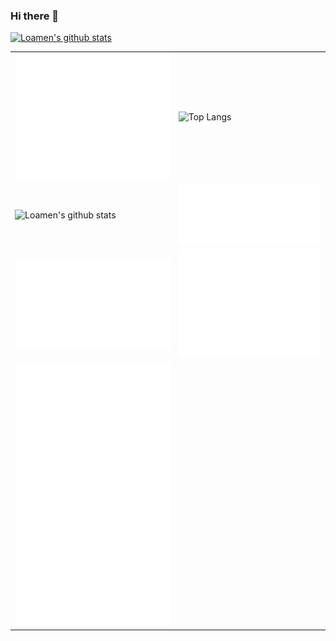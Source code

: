 ### Hi there 👋

[![Loamen's github stats](https://github-readme-stats.vercel.app/api?username=loamen&count_private=true&show_icons=true&include_all_commits=true)](https://github.com/anuraghazra/github-readme-stats)

|    |    |
| ------- | ------- |
|![general](./general.svg)  | ![Top Langs](https://github-readme-stats.vercel.app/api/top-langs/?username=loamen)  |
|![Loamen's github stats](https://github-readme-stats.vercel.app/api?username=loamen&count_private=true&show_icons=true&include_all_commits=true)  | ![languages_activity](./languages_activity.svg)  |
|  ![oding_habits_and_activity](./coding_habits_and_activity.svg) | ![achievements](./achievements.svg) |
|![stargazers](./stargazers.svg) |

<!--
**loamen/loamen** is a ✨ _special_ ✨ repository because its `README.md` (this file) appears on your GitHub profile.

Here are some ideas to get you started:

- 🔭 I’m currently working on ...
- 🌱 I’m currently learning ...
- 👯 I’m looking to collaborate on ...
- 🤔 I’m looking for help with ...
- 💬 Ask me about ...
- 📫 How to reach me: ...
- 😄 Pronouns: ...
- ⚡ Fun fact: ...
  -->